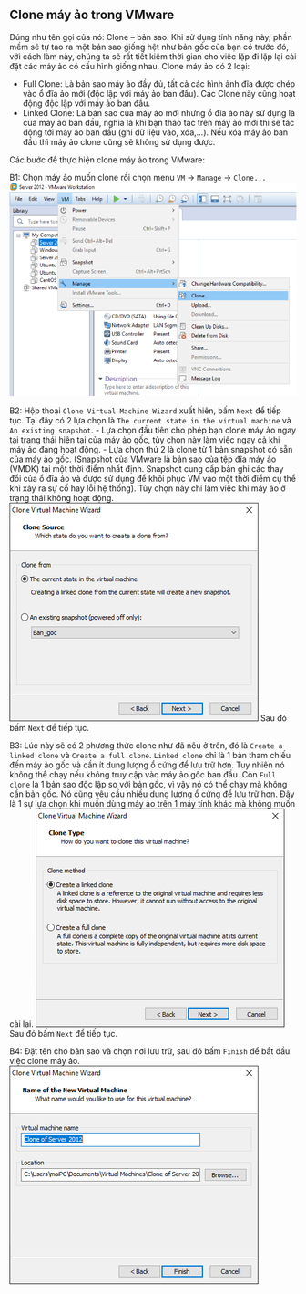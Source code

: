 ## Clone máy ảo trong VMware

Đúng như tên gọi của nó: Clone – bản sao. Khi sử dụng tính năng này, phần mềm sẽ tự tạo ra một bản sao giống hệt như bản gốc của bạn có trước đó, với cách làm này, chúng ta sẽ rất tiết kiệm thời gian cho việc lặp đi lặp lại cài đặt các máy ảo có cấu hình giống nhau. Clone máy ảo có 2 loại:

- Full Clone: Là bản sao máy ảo đầy đủ, tất cả các hình ảnh đĩa được chép vào ổ đĩa ảo mới (độc lập với máy ảo ban đầu). Các Clone này cũng hoạt động độc lập với máy ảo ban đầu.
- Linked Clone: Là bản sao của máy ảo mới nhưng ổ đĩa ảo này sử dụng là của máy ảo ban đầu, nghĩa là khi bạn thao tác trên máy ảo mới thì sẽ tác động tới máy ảo ban đầu (ghi dữ liệu vào, xóa,...). Nếu xóa máy ảo ban đầu thì máy ảo clone cũng sẽ không sử dụng được.

Các bước để thực hiện clone máy ảo trong VMware:

B1: Chọn máy ảo muốn clone rồi chọn menu `VM` -> `Manage` -> `Clone...`
<img src="img/26.png">

B2: Hộp thoại `Clone Virtual Machine Wizard` xuất hiên, bấm `Next` để tiếp tục. Tại đây có 2 lựa chọn là `The current state in the virtual machine` và `An existing snapshot`.
	- Lựa chọn đầu tiên cho phép bạn clone máy ảo ngay tại trạng thái hiện tại của máy ảo gốc, tùy chọn này làm việc ngay cả khi máy ảo đang hoạt động.
	- Lựa chọn thứ 2 là clone từ 1 bản snapshot có sẵn của máy ảo gốc. (Snapshot của VMware là bản sao của tệp đĩa máy ảo (VMDK) tại một thời điểm nhất định. Snapshot cung cấp bản ghi các thay đổi của ổ đĩa ảo và được sử dụng để khôi phục VM vào một thời điểm cụ thể khi xảy ra sự cố hay lỗi hệ thống). Tùy chọn này chỉ làm việc khi máy ảo ở trạng thái không hoạt động.
<img src="img/27.png">
Sau đó bấm `Next` để tiếp tục.

B3: Lúc này sẽ có 2 phương thức clone như đã nêu ở trên, đó là `Create a linked clone` và `Create a full clone`. `Linked clone` chỉ là 1 bản tham chiếu đến máy ảo gốc và cần ít dung lượng ổ cứng để lưu trữ hơn. Tuy nhiên nó không thể chạy nếu không truy cập vào máy ảo gốc ban đầu. Còn `Full clone` là 1 bản sao độc lập so với bản gốc, vì vậy nó có thể chạy mà không cần bản gốc. Nó cũng yêu cầu nhiều dung lượng ổ cứng để lưu trữ hơn. Đây là 1 sự lựa chọn khi muốn dùng máy ảo trên 1 máy tính khác mà không muốn cài lại.
<img src="img/28.png">
Sau đó bấm `Next` để tiếp tục.

B4: Đặt tên cho bản sao và chọn nơi lưu trữ, sau đó bấm `Finish` để bắt đầu việc clone máy ảo.
<img src="img/29.png">
